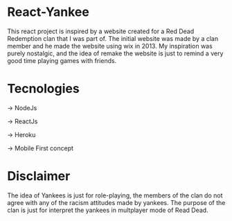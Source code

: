 # React-Yankee

This react project is inspired by a website created for a Red Dead Redemption clan that I was part of. The initial website was made by a clan member and he made the website using wix in 2013. My inspiration was purely nostalgic, and the idea of remake the website is just to remind a very good time playing games with friends.

# Tecnologies
-> NodeJs

-> ReactJs

-> Heroku

-> Mobile First concept


# Disclaimer

The idea of Yankees is just for role-playing, the members of the clan do not agree with any of the racism attitudes made by yankees. The purpose of the clan is just for interpret the yankees in multplayer mode of Read Dead.
